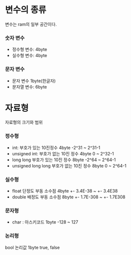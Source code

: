 # 변수의 종류

변수는 ram의 일부 공간이다.

### 숫자 변수

-   정수형 변수: 4byte
-   실수형 변수: 4byte

### 문자 변수

-   문자 변수 1byte(한글자)
-   문자열 변수: 6byte

# 자료형

자료형의 크기와 범위

### 정수형

-   int: 부호가 있는 10진정수 4byte -2^31 ~ 2^31-1
-   unsigned int: 부호가 없는 10진 정수 4byte 0 ~ 2^32-1
-   long long 부호가 있는 10진 정수 8byte -2^64 ~ 2^64-1
-   unsigned long long 부호가 없는 10진 정수 8byte 0 ~ 2^64-1

### 실수형

-   float 단정도 부동 소수점 4byte +- 3.4E-38 ~ +- 3.4E38
-   double 배정도 부동 소수점 8byte +- 1.7E-308 ~ +- 1.7E308

### 문자형

-   char : 아스키코드 1byte -128 ~ 127

### 논리형

bool 논리값 1byte true, false
